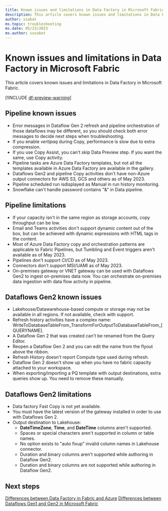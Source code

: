 ```yaml
---
title: Known issues and limitations in Data Factory in Microsoft Fabric.
description: This article covers known issues and limitations in Data Factory in Microsoft Fabric.
author: ssabat
ms.topic: troubleshooting
ms.date: 05/23/2023
ms.author: susabat
---
```


# Known issues and limitations in Data Factory in Microsoft Fabric

This article covers known issues and limitations in Data Factory in Microsoft Fabric.

[!INCLUDE [df-preview-warning](includes/data-factory-preview-warning.md)]

## Pipeline known issues

- Error messages in Dataflow Gen 2 refresh and pipeline orchestration of those dataflows may be different, so you should  check both error messages to decide next steps when troubleshooting.
- If you enable *vertipaq* during Copy, performance is slow due to extra compression.
- If you use Copy Assist, you can't skip Data Preview step. If you want the same, use Copy activity.
- Pipeline tasks are Azure Data Factory templates, but not all the templates available in Azure Data Factory are available in the gallery.
- Dataflows Gen2 and pipeline Copy activities don't have non-Azure output connectors for AWS S3, GCS and others as of May 2023.
- Pipeline scheduled run isdisplayed as Manual in run history monitoring.
- Snowflake can't handle password contains \"&\" in Data pipeline.

## Pipeline limitations

- If your capacity isn't in the same region as storage accounts, copy throughput can be low.
- Email and Teams activities don't support dynamic content out of the box, but can be achieved with dynamic expressions with HTML tags in the content.
- Most of Azure Data Factory copy and orchestration patterns are applicable to Fabric Pipelines, but Tumbling and Event triggers aren't available as of May 2023.
- Pipelines don't support CI/CD as of May 2023.
- Connectors don't support MSI/UAMI as of May 2023.
- On-premises gateway or VNET gateway can be used with Dataflows Gen2 to ingest on-premises data now. You can orchestrate on-premises data ingestion with data flow activity in pipeline.

## Dataflows Gen2 known issues

- Lakehouse/Datawarehouse-based compute or storage may not be available in all regions. If not available, check with  support.
- Refresh history activities have a complex name: WriteToDatabaseTableFrom_TransformForOutputToDatabaseTableFrom\_\[QUERYNAME\].
- A Dataflow Gen 2 that was created can't be renamed from the Query Editor.
- Reopen a Dataflow Gen 2 and you can edit the name from the flyout above the ribbon.
- Refresh History doesn't report Compute type used during refresh.
- Dataflow Gen 2 doesn't show up when you have no fabric capacity attached to your workspace.
- When exporting/importing a PQ template with output destinations, extra queries show up. You need to remove these manually.

## Dataflows Gen2 limitations

- Data factory Fast Copy is not yet available.
- You must have the latest version of the gateway installed in order to use with Dataflows Gen 2.
- Output destination to Lakehouse:
  - **DateTimeZone**, **Time**, and **DateTime** columns aren't supported.
  - Spaces or special characters aren't supported in column or table names.
  - No option exists to "auto fixup" invalid column names in Lakehouse connector.
  - Duration and binary columns aren't supported while authoring in Dataflow Gen2.
  - Duration and binary columns are not supported while authoring in Dataflow Gen2.
  
## Next steps

[Differences between Data Factory in Fabric and Azure](compare-fabric-data-factory-and-azure-data-factory.md)
[Differences between Dataflows Gen1 and Gen2 in Microsoft Fabric](dataflows-gen2-overview.md)
